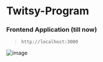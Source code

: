 # Twitsy-Program

### Frontend Application (till now)
> `http://localhost:3000`

![image](https://user-images.githubusercontent.com/91736791/233269362-05776fb0-55a7-4184-aa48-2eb0f2b07d7b.png)
